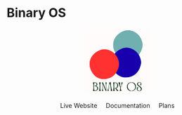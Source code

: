<p align="center">
<h1>Binary OS</h1>
</p>

<p align="center">
<img src="logo/binary os.png" alt="Binary OS Logo" width="150" height="150">
</p>

<p align="center">
Live Website &nbsp;&nbsp;&nbsp; Documentation &nbsp;&nbsp;&nbsp; Plans
</p>

